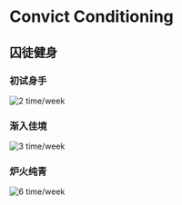 # Convict Conditioning



## 囚徒健身

### 初试身手

![2 time/week](./images/body-building01.png)


### 渐入佳境

![3 time/week](./images/body-building02.png)


### 炉火纯青

![6 time/week](./images/body-building03.png)


